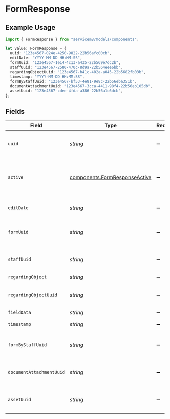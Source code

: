 # FormResponse

## Example Usage

```typescript
import { FormResponse } from "servicem8/models/components";

let value: FormResponse = {
  uuid: "123e4567-024e-4250-9822-22b56afc00cb",
  editDate: "YYYY-MM-DD HH:MM:SS",
  formUuid: "123e4567-1e14-4c13-a435-22b569e7dc2b",
  staffUuid: "123e4567-2580-470c-8d9a-22b564eee6bb",
  regardingObjectUuid: "123e4567-b41c-402a-a045-22b5682fb03b",
  timestamp: "YYYY-MM-DD HH:MM:SS",
  formByStaffUuid: "123e4567-bf53-4e81-9e8c-22b56eba351b",
  documentAttachmentUuid: "123e4567-3cca-4411-98f4-22b56eb105db",
  assetUuid: "123e4567-cdee-4fda-a386-22b56a1c6dcb",
};
```

## Fields

| Field                                                                          | Type                                                                           | Required                                                                       | Description                                                                    | Example                                                                        |
| ------------------------------------------------------------------------------ | ------------------------------------------------------------------------------ | ------------------------------------------------------------------------------ | ------------------------------------------------------------------------------ | ------------------------------------------------------------------------------ |
| `uuid`                                                                         | *string*                                                                       | :heavy_minus_sign:                                                             | Record UUID key                                                                | 123e4567-024e-4250-9822-22b56afc00cb                                           |
| `active`                                                                       | [components.FormResponseActive](../../models/components/formresponseactive.md) | :heavy_minus_sign:                                                             | Record active/deleted flag. <br/><br/>Valid values are [0,1]                   |                                                                                |
| `editDate`                                                                     | *string*                                                                       | :heavy_minus_sign:                                                             | Record last modified timestamp                                                 | YYYY-MM-DD HH:MM:SS                                                            |
| `formUuid`                                                                     | *string*                                                                       | :heavy_minus_sign:                                                             | N/A                                                                            | 123e4567-1e14-4c13-a435-22b569e7dc2b                                           |
| `staffUuid`                                                                    | *string*                                                                       | :heavy_minus_sign:                                                             | N/A                                                                            | 123e4567-2580-470c-8d9a-22b564eee6bb                                           |
| `regardingObject`                                                              | *string*                                                                       | :heavy_minus_sign:                                                             | N/A                                                                            |                                                                                |
| `regardingObjectUuid`                                                          | *string*                                                                       | :heavy_minus_sign:                                                             | N/A                                                                            | 123e4567-b41c-402a-a045-22b5682fb03b                                           |
| `fieldData`                                                                    | *string*                                                                       | :heavy_minus_sign:                                                             | N/A                                                                            |                                                                                |
| `timestamp`                                                                    | *string*                                                                       | :heavy_minus_sign:                                                             | N/A                                                                            | YYYY-MM-DD HH:MM:SS                                                            |
| `formByStaffUuid`                                                              | *string*                                                                       | :heavy_minus_sign:                                                             | N/A                                                                            | 123e4567-bf53-4e81-9e8c-22b56eba351b                                           |
| `documentAttachmentUuid`                                                       | *string*                                                                       | :heavy_minus_sign:                                                             | N/A                                                                            | 123e4567-3cca-4411-98f4-22b56eb105db                                           |
| `assetUuid`                                                                    | *string*                                                                       | :heavy_minus_sign:                                                             | N/A                                                                            | 123e4567-cdee-4fda-a386-22b56a1c6dcb                                           |